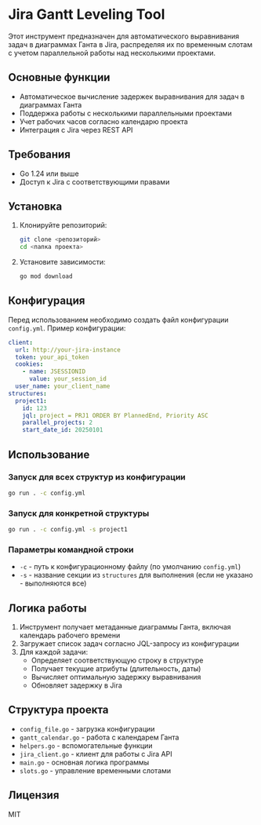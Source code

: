 # Jira Gantt Leveling Tool

Этот инструмент предназначен для автоматического выравнивания задач в диаграммах Ганта в Jira, распределяя их по временным слотам с учетом параллельной работы над несколькими проектами.

## Основные функции

- Автоматическое вычисление задержек выравнивания для задач в диаграммах Ганта
- Поддержка работы с несколькими параллельными проектами
- Учет рабочих часов согласно календарю проекта
- Интеграция с Jira через REST API

## Требования

- Go 1.24 или выше
- Доступ к Jira с соответствующими правами

## Установка

1. Клонируйте репозиторий:
   ```bash
   git clone <репозиторий>
   cd <папка проекта>
   ```

2. Установите зависимости:
   ```bash
   go mod download
   ```

## Конфигурация

Перед использованием необходимо создать файл конфигурации `config.yml`. Пример конфигурации:

```yaml
client:
  url: http://your-jira-instance
  token: your_api_token
  cookies:
    - name: JSESSIONID
      value: your_session_id
  user_name: your_client_name
structures:
  project1:
    id: 123
    jql: project = PRJ1 ORDER BY PlannedEnd, Priority ASC
    parallel_projects: 2
    start_date_id: 20250101
```

## Использование

### Запуск для всех структур из конфигурации
```bash
go run . -c config.yml
```

### Запуск для конкретной структуры
```bash
go run . -c config.yml -s project1
```

### Параметры командной строки
- `-c` - путь к конфигурационному файлу (по умолчанию `config.yml`)
- `-s` - название секции из `structures` для выполнения (если не указано - выполняются все)

## Логика работы

1. Инструмент получает метаданные диаграммы Ганта, включая календарь рабочего времени
2. Загружает список задач согласно JQL-запросу из конфигурации
3. Для каждой задачи:
    - Определяет соответствующую строку в структуре
    - Получает текущие атрибуты (длительность, даты)
    - Вычисляет оптимальную задержку выравнивания
    - Обновляет задержку в Jira

## Структура проекта

- `config_file.go` - загрузка конфигурации
- `gantt_calendar.go` - работа с календарем Ганта
- `helpers.go` - вспомогательные функции
- `jira_client.go` - клиент для работы с Jira API
- `main.go` - основная логика программы
- `slots.go` - управление временными слотами

## Лицензия

MIT
